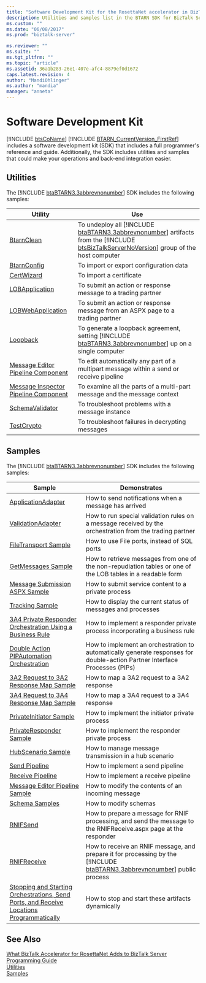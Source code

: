 ```yaml
---
title: "Software Development Kit for the RosettaNet accelerator in BizTalk Server | Microsoft Docs"
description: Utilities and samples list in the BTARN SDK for BizTalk Server
ms.custom: ""
ms.date: "06/08/2017"
ms.prod: "biztalk-server"

ms.reviewer: ""
ms.suite: ""
ms.tgt_pltfrm: ""
ms.topic: "article"
ms.assetid: 36a1b283-26e1-407e-afc4-8879ef0d1672
caps.latest.revision: 4
author: "MandiOhlinger"
ms.author: "mandia"
manager: "anneta"
---
```

# Software Development Kit
[!INCLUDE [btsCoName](../../includes/btsconame-md.md)] [!INCLUDE [BTARN_CurrentVersion_FirstRef](../../includes/btarn-currentversion-firstref-md.md)] includes a software development kit (SDK) that includes a full programmer's reference and guide. Additionally, the SDK includes utilities and samples that could make your operations and back-end integration easier.  

## Utilities  
 The [!INCLUDE [btaBTARN3.3abbrevnonumber](../../includes/btabtarn3-3abbrevnonumber-md.md)] SDK includes the following samples:  


|                                                                Utility                                                                 |                                                                                                                     Use                                                                                                                     |
|----------------------------------------------------------------------------------------------------------------------------------------|---------------------------------------------------------------------------------------------------------------------------------------------------------------------------------------------------------------------------------------------|
|                           [BtarnClean](../../adapters-and-accelerators/accelerator-rosettanet/btarnclean.md)                           | To undeploy all [!INCLUDE [btaBTARN3.3abbrevnonumber](../../includes/btabtarn3-3abbrevnonumber-md.md)] artifacts from the [!INCLUDE [btsBizTalkServerNoVersion](../../includes/btsbiztalkservernoversion-md.md)] group of the host computer |
|                          [BtarnConfig](../../adapters-and-accelerators/accelerator-rosettanet/btarnconfig.md)                          |                                                                                                   To import or export configuration data                                                                                                    |
|                           [CertWizard](../../adapters-and-accelerators/accelerator-rosettanet/certwizard.md)                           |                                                                                                           To import a certificate                                                                                                           |
|                       [LOBApplication](../../adapters-and-accelerators/accelerator-rosettanet/lobapplication.md)                       |                                                                                        To submit an action or response message to a trading partner                                                                                         |
|                    [LOBWebApplication](../../adapters-and-accelerators/accelerator-rosettanet/lobwebapplication.md)                    |                                                                               To submit an action or response message from an ASPX page to a trading partner                                                                                |
|                             [Loopback](../../adapters-and-accelerators/accelerator-rosettanet/loopback.md)                             |                                          To generate a loopback agreement, setting [!INCLUDE [btaBTARN3.3abbrevnonumber](../../includes/btabtarn3-3abbrevnonumber-md.md)] up on a single computer                                           |
|    [Message Editor Pipeline Component](../../adapters-and-accelerators/accelerator-rosettanet/message-editor-pipeline-component.md)    |                                                                           To edit automatically any part of a multipart message within a send or receive pipeline                                                                           |
| [Message Inspector Pipeline Component](../../adapters-and-accelerators/accelerator-rosettanet/message-inspector-pipeline-component.md) |                                                                                  To examine all the parts of a multi-part message and the message context                                                                                   |
|                      [SchemaValidator](../../adapters-and-accelerators/accelerator-rosettanet/schemavalidator.md)                      |                                                                                              To troubleshoot problems with a message instance                                                                                               |
|                           [TestCrypto](../../adapters-and-accelerators/accelerator-rosettanet/testcrypto.md)                           |                                                                                               To troubleshoot failures in decrypting messages                                                                                               |

## Samples  
 The [!INCLUDE [btaBTARN3.3abbrevnonumber](../../includes/btabtarn3-3abbrevnonumber-md.md)] SDK includes the following samples:  


|                                                                                                            Sample                                                                                                            |                                                                                Demonstrates                                                                                |
|------------------------------------------------------------------------------------------------------------------------------------------------------------------------------------------------------------------------------|----------------------------------------------------------------------------------------------------------------------------------------------------------------------------|
|                                                              [ApplicationAdapter](../../adapters-and-accelerators/accelerator-rosettanet/applicationadapter.md)                                                              |                                                            How to send notifications when a message has arrived                                                            |
|                                                               [ValidationAdapter](../../adapters-and-accelerators/accelerator-rosettanet/validationadapter.md)                                                               |                                  How to run special validation rules on a message received by the orchestration from the trading partner                                   |
|                                                            [FileTransport Sample](../../adapters-and-accelerators/accelerator-rosettanet/filetransport-sample.md)                                                            |                                                                How to use File ports, instead of SQL ports                                                                 |
|                                                              [GetMessages Sample](../../adapters-and-accelerators/accelerator-rosettanet/getmessages-sample.md)                                                              |                                How to retrieve messages from one of the non-repudiation tables or one of the LOB tables in a readable form                                 |
|                                                  [Message Submission ASPX Sample](../../adapters-and-accelerators/accelerator-rosettanet/message-submission-aspx-sample.md)                                                  |                                                             How to submit service content to a private process                                                             |
|                                                                 [Tracking Sample](../../adapters-and-accelerators/accelerator-rosettanet/tracking-sample.md)                                                                 |                                                        How to display the current status of messages and processes                                                         |
|                       [3A4 Private Responder Orchestration Using a Business Rule](../../adapters-and-accelerators/accelerator-rosettanet/3a4-private-responder-orchestration-using-a-business-rule.md)                       |                                                 How to implement a responder private process incorporating a business rule                                                 |
|                                       [Double Action PIPAutomation Orchestration](../../adapters-and-accelerators/accelerator-rosettanet/double-action-pipautomation-orchestration.md)                                       |                         How to implement an orchestration to automatically generate responses for double-action Partner Interface Processes (PIPs)                         |
|                                          [3A2 Request to 3A2 Response Map Sample](../../adapters-and-accelerators/accelerator-rosettanet/3a2-request-to-3a2-response-map-sample.md)                                          |                                                                 How to map a 3A2 request to a 3A2 response                                                                 |
|                                          [3A4 Request to 3A4 Response Map Sample](../../adapters-and-accelerators/accelerator-rosettanet/3a4-request-to-3a4-response-map-sample.md)                                          |                                                                 How to map a 3A4 request to a 3A4 response                                                                 |
|                                                         [PrivateInitiator Sample](../../adapters-and-accelerators/accelerator-rosettanet/privateinitiator-sample.md)                                                         |                                                               How to implement the initiator private process                                                               |
|                                                         [PrivateResponder Sample](../../adapters-and-accelerators/accelerator-rosettanet/privateresponder-sample.md)                                                         |                                                               How to implement the responder private process                                                               |
|                                                              [HubScenario Sample](../../adapters-and-accelerators/accelerator-rosettanet/hubscenario-sample.md)                                                              |                                                            How to manage message transmission in a hub scenario                                                            |
|                                                                   [Send Pipeline](../../adapters-and-accelerators/accelerator-rosettanet/send-pipeline.md)                                                                   |                                                                      How to implement a send pipeline                                                                      |
|                                                                [Receive Pipeline](../../adapters-and-accelerators/accelerator-rosettanet/receive-pipeline.md)                                                                |                                                                    How to implement a receive pipeline                                                                     |
|                                                  [Message Editor Pipeline Sample](../../adapters-and-accelerators/accelerator-rosettanet/message-editor-pipeline-sample.md)                                                  |                                                             How to modify the contents of an incoming message                                                              |
|                                                                  [Schema Samples](../../adapters-and-accelerators/accelerator-rosettanet/schema-samples.md)                                                                  |                                                                           How to modify schemas                                                                            |
|                                                                        [RNIFSend](../../adapters-and-accelerators/accelerator-rosettanet/rnifsend.md)                                                                        |                              How to prepare a message for RNIF processing, and send the message to the RNIFReceive.aspx page at the responder                              |
|                                                                     [RNIFReceive](../../adapters-and-accelerators/accelerator-rosettanet/rnifreceive.md)                                                                     | How to receive an RNIF message, and prepare it for processing by the [!INCLUDE [btaBTARN3.3abbrevnonumber](../../includes/btabtarn3-3abbrevnonumber-md.md)] public process |
| [Stopping and Starting Orchestrations, Send Ports, and Receive Locations Programmatically](../../adapters-and-accelerators/accelerator-rosettanet/code-to-stop-and-start-orchestrations-send-ports-and-receive-locations.md) |                                                             How to stop and start these artifacts dynamically                                                              |

## See Also  
 [What BizTalk Accelerator for RosettaNet Adds to BizTalk Server](../../adapters-and-accelerators/accelerator-rosettanet/what-biztalk-accelerator-for-rosettanet-adds-to-biztalk-server.md)   
 [Programming Guide](../../adapters-and-accelerators/accelerator-rosettanet/programming-guide2.md)   
 [Utilities](../../adapters-and-accelerators/accelerator-rosettanet/utilities1.md)   
 [Samples](../../adapters-and-accelerators/accelerator-rosettanet/samples3.md)